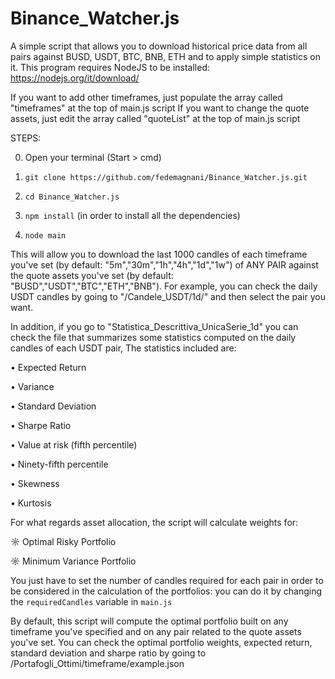 # Binance_Watcher.js
A simple script that allows you to download historical price data from all pairs against BUSD, USDT, BTC, BNB, ETH and to apply simple statistics on it.
This program requires NodeJS to be installed: https://nodejs.org/it/download/ 

If you want to add other timeframes, just populate the array called "timeframes" at the top of main.js script
If you want to change the quote assets, just edit the array called "quoteList" at the top of  main.js script

STEPS:

0) Open your terminal (Start > cmd)

1) `git clone https://github.com/fedemagnani/Binance_Watcher.js.git`

2) `cd Binance_Watcher.js`

3) `npm install` (in order to install all the dependencies)

4) `node main`

This will allow you to download the last 1000 candles of each timeframe you've set (by default: "5m","30m","1h","4h","1d","1w") of ANY PAIR against the quote assets you've set (by default: "BUSD","USDT","BTC","ETH","BNB"). For example, you can check the daily USDT candles by going to "/Candele_USDT/1d/" and then select the pair you want.

In addition, if you go to "Statistica_Descrittiva_UnicaSerie_1d" you can check the file that summarizes some statistics computed on the daily candles of each USDT pair, The statistics included are:

• Expected Return

• Variance

• Standard Deviation

• Sharpe Ratio

• Value at risk (fifth percentile)

• Ninety-fifth percentile

• Skewness

• Kurtosis

For what regards asset allocation, the script will calculate weights for:

☼ Optimal Risky Portfolio

☼ Minimum Variance Portfolio

You just have to set the number of candles required for each pair in order to be considered in the calculation of the portfolios: you can do it by changing  the `requiredCandles` variable in `main.js` 

By default, this script will compute the optimal portfolio built on any timeframe you've specified and on any pair related to the quote assets you've set. You can check the optimal portfolio weights, expected return, standard deviation and sharpe ratio by going to /Portafogli_Ottimi/timeframe/example.json